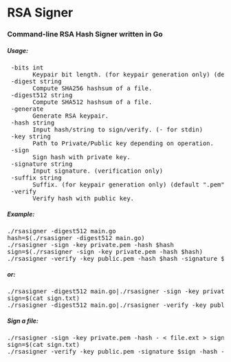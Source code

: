 # RSA Signer
<h3>Command-line RSA Hash Signer written in Go</h3>

<h5>Usage:</h5>
<pre> -bits int
       Keypair bit length. (for keypair generation only) (default 2048)
 -digest string
       Compute SHA256 hashsum of a file.
 -digest512 string
       Compute SHA512 hashsum of a file.
 -generate
       Generate RSA keypair.
 -hash string
       Input hash/string to sign/verify. (- for stdin)
 -key string
       Path to Private/Public key depending on operation.
 -sign
       Sign hash with private key.
 -signature string
       Input signature. (verification only)
 -suffix string
       Suffix. (for keypair generation only) (default ".pem")
 -verify
       Verify hash with public key.</pre>
<h5>Example:</h5>
<pre>./rsasigner -digest512 main.go
hash=$(./rsasigner -digest512 main.go)
./rsasigner -sign -key private.pem -hash $hash
sign=$(./rsasigner -sign -key private.pem -hash $hash)
./rsasigner -verify -key public.pem -hash $hash -signature $sign
</pre>
<h5>or:</h5>
<pre>./rsasigner -digest512 main.go|./rsasigner -sign -key private.pem -hash - > sign.txt
sign=$(cat sign.txt)
./rsasigner -digest512 main.go|./rsasigner -verify -key public.pem -hash - -signature $sign
</pre>
<h5>Sign a file:</h5>
<pre>./rsasigner -sign -key private.pem -hash - < file.ext > sign.txt
sign=$(cat sign.txt)
./rsasigner -verify -key public.pem -signature $sign -hash - < file.ext
</pre>
</pre>
